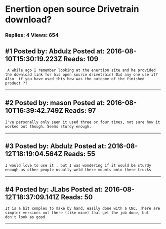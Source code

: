 # Enertion open source Drivetrain download?

### Replies: 4 Views: 654

## \#1 Posted by: Abdulz Posted at: 2016-08-10T15:30:19.223Z Reads: 109

```
 A while ago I remember looking at the enertion site and he provided the download link for his open source drivetrain? Did any one use it? Also  if you have used this how was the outcome of the finished product ??
```

---
## \#2 Posted by: mason Posted at: 2016-08-10T16:39:42.749Z Reads: 97

```
I've personally only seen it used three or four times, not sure how it worked out though. Seems sturdy enough.
```

---
## \#3 Posted by: Abdulz Posted at: 2016-08-12T18:19:04.564Z Reads: 55

```
I would love to use it , but I was wondering if it would be sturdy enough as other people usually weld there mounts onto there trucks
```

---
## \#4 Posted by: JLabs Posted at: 2016-08-12T18:37:09.141Z Reads: 50

```
It is a bit complex to make by hand, easily done with a CNC. There are simpler versions out there (like mine) that get the job done, but don't look as good.
```

---
